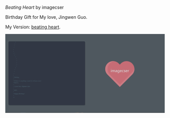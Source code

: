*Beating Heart* by imagecser

Birthday Gift for My love, Jingwen Guo.    

My Version: [beating heart](http://icser.me/beating-heart).

![img](https://raw.githubusercontent.com/imagecser/beating-heart/master/screenshot.png)
